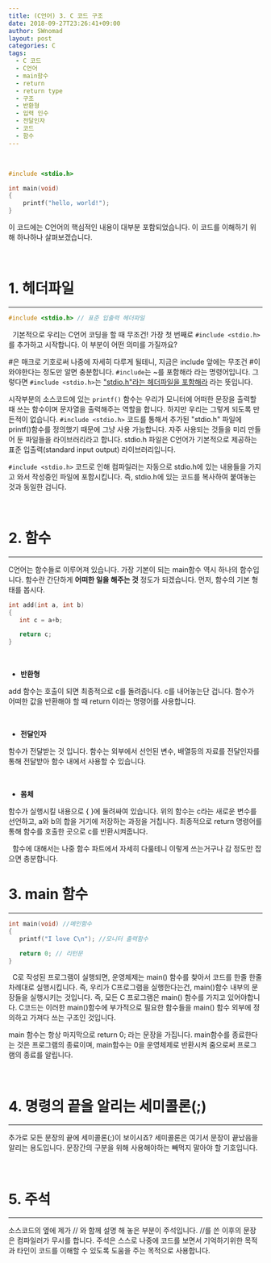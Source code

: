 ```yaml
---
title: (C언어) 3. C 코드 구조
date: 2018-09-27T23:26:41+09:00
author: SWnomad
layout: post
categories: C
tags:
  - C 코드
  - C언어
  - main함수
  - return
  - return type
  - 구조
  - 반환형
  - 입력 인수
  - 전달인자
  - 코드
  - 함수
---
```


&nbsp;

~~~ c
#include <stdio.h>

int main(void)
{
	printf("hello, world!");
}
~~~

이 코드에는 C언어의 핵심적인 내용이 대부분 포함되었습니다. 이 코드를 이해하기 위해 하나하나 살펴보겠습니다.

&nbsp;
# 1. 헤더파일
***

~~~ c
#include <stdio.h> // 표준 입출력 헤더파일
~~~

&nbsp;
기본적으로 우리는 C언어 코딩을 할 때 무조건! 가장 첫 번째로 `#include <stdio.h>`를 추가하고 시작합니다. 이 부분이 어떤 의미를 가질까요?

#은 매크로 기호로써 나중에 자세히 다루게 될테니, 지금은 include 앞에는 무조건 #이 와야한다는 정도만 알면 충분합니다. `#include`는 ~를 포함해라 라는 명령어입니다. 그렇다면 `#include <stdio.h>`는 <u>"stdio.h"라는 헤더파일을 포함해라</u> 라는 뜻입니다.

시작부분의 소스코드에 있는 `printf()` 함수는 우리가 모니터에 어떠한 문장을 출력할 때 쓰는 함수이며 문자열을 출력해주는 역할을 합니다. 하지만 우리는 그렇게 되도록 만든적이 없습니다. `#include <stdio.h>` 코드를 통해서 추가된 "stdio.h" 파일에 printf()함수를 정의했기 때문에 그냥 사용 가능합니다. 자주 사용되는 것들을 미리 만들어 둔 파일들을 라이브러리라고 합니다. stdio.h 파일은 C언어가 기본적으로 제공하는 표준 입출력(standard input output) 라이브러리입니다.

`#include <stdio.h>` 코드로 인해 컴파일러는 자동으로 stdio.h에 있는 내용들을 가지고 와서 작성중인 파일에 포함시킵니다. 즉, stdio.h에 있는 코드를 복사하여 붙여놓는 것과 동일한 겁니다.

&nbsp;
# 2. 함수

***

C언어는 함수들로 이루어져 있습니다. 가장 기본이 되는 main함수 역시 하나의 함수입니다. 함수란 간단하게 **어떠한 일을 해주는 것** 정도가 되겠습니다. 먼저, 함수의 기본 형태를 봅시다.

~~~ c
int add(int a, int b)
{
   int c = a+b;

   return c;
}
~~~

&nbsp;

+ **반환형**

add 함수는 호출이 되면 최종적으로 c를 돌려줍니다. c를 내어놓는단 겁니다. 함수가 어떠한 값을 반환해야 할 때 return 이라는 명령어를 사용합니다.

&nbsp;
+ **전달인자**

함수가 전달받는 것 입니다. 함수는 외부에서 선언된 변수, 배열등의 자료를 전달인자를 통해 전달받아 함수 내에서 사용할 수 있습니다.

&nbsp;
+ **몸체**

함수가 실행시킬 내용으로 { }에 둘려싸여 있습니다. 위의 함수는 c라는 새로운 변수를 선언하고, a와 b의 합을 거기에 저장하는 과정을 거칩니다. 최종적으로 return 명령어를 통해 함수를 호출한 곳으로 c를 반환시켜줍니다.

&nbsp;
함수에 대해서는 나중 함수 파트에서 자세히 다룰테니 이렇게 쓰는거구나 감 정도만 잡으면 충분합니다.


# 3. main 함수
***

~~~ c
int main(void) //메인함수
{
   printf("I love C\n"); //모니터 출력함수

   return 0; // 리턴문
}
~~~

&nbsp;
C로 작성된 프로그램이 실행되면, 운영체제는 main() 함수를 찾아서 코드를 한줄 한줄 차례대로 실행시킵니다. 즉, 우리가 C프로그램을 실행한다는건, main()함수 내부의 문장들을 실행시키는 것입니다. 즉, 모든 C 프로그램은 main() 함수를 가지고 있어야합니다. C코드는 이러한 main()함수에 부가적으로 필요한 함수들을 main() 함수 외부에 정의하고 가져다 쓰는 구조인 것입니다.

main 함수는 항상 마지막으로 return 0; 라는 문장을 가집니다. main함수를 종료한다는 것은 프로그램의 종료이며, main함수는 0을 운영체제로 반환시켜 줌으로써 프로그램의 종료를 알립니다.

&nbsp;
# 4. 명령의 끝을 알리는 세미콜론(;)
***

추가로 모든 문장의 끝에 세미콜론(;)이 보이시죠? 세미콜론은 여기서 문장이 끝났음을 알리는 용도입니다. 문장간의 구분을 위해 사용해야하는 빼먹지 말아야 할 기호입니다.

&nbsp;
# 5. 주석
***

소스코드의 옆에 제가 // 와 함께 설명 해 놓은 부분이 주석입니다. //를 쓴 이후의 문장은 컴파일러가 무시를 합니다. 주석은 스스로 나중에 코드를 보면서 기억하기위한 목적과 타인이 코드를 이해할 수 있도록 도움을 주는 목적으로 사용합니다.